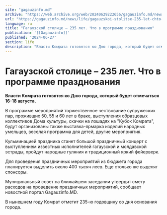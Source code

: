 ```yaml
---
site: "gagauzinfo.md"
archive: "https://web.archive.org/web/20240629222656/gagauzinfo.md/news/life/gagauzskoi-stolitse-235-let-chto-v-programme-prazdnovaniya"
url: "https://gagauzinfo.md/news/life/gagauzskoi-stolitse-235-let-chto-v-programme-prazdnovaniya"
language: ru
title: "Гагаузской столице – 235 лет. Что в программе празднования"
publication: '[[Gagauzinfo]]'
published: '2024-06-27'
section: life
description: "Власти Комрата готовятся ко Дню города, который будет отмечаться 16-18 августа."
---
```


# Гагаузской столице – 235 лет. Что в программе празднования

**Власти Комрата готовятся ко Дню города, который будет отмечаться 16-18 августа.**

В программе мероприятий торжественное чествование супружеских пар, проживших 50, 55 и 60 лет в браке, выступления образцовых коллективов Дома культуры, скачки на лошадях на "Кубок Комрата", будут организованы также выставка-ярмарка изделий народных умельцев, веселая программа для детей, другие мероприятия.

Кульминацией праздника станет большой праздничный концерт с выступлением известных исполнителей гагаузской и молдавской эстрады, пройдут народные гуляния и традиционный яркий фейерверк.

Для проведения праздничных мероприятий из бюджета города планируется выделить около 400 тысяч леев. Еще столько же выделят спонсоры.

Муниципальный совет на ближайшем заседании утвердит смету расходов на проведение праздничных мероприятий, сообщает новостной портал Gagauzinfo.MD.

В нынешнем году Комрат отметит 235-ю годовщину со дня основания города.